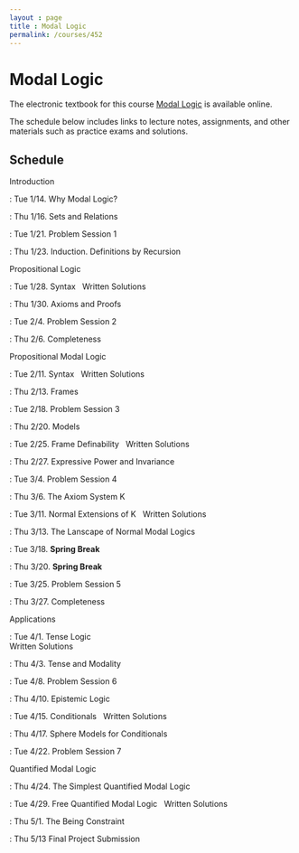 ```yaml
---
layout : page
title : Modal Logic
permalink: /courses/452
---
```




# Modal Logic

The electronic textbook for this course [Modal Logic](https://modal-logic.gabrieluzquiano.org/) is available online. 

The schedule below includes links to lecture notes, assignments, and other materials such as practice exams and solutions.

## Schedule

Introduction

:	Tue 1/14.	Why Modal Logic?

:	Thu 1/16.	Sets and Relations 

:	Tue 1/21.	Problem Session 1 <br/>

:	Thu 1/23.	Induction. Definitions by Recursion

Propositional Logic

:	Tue 1/28.	Syntax &nbsp; Written Solutions

:	Thu 1/30.	Axioms and Proofs

:	Tue 2/4.	Problem Session 2 <br/>

:	Thu 2/6.	 Completeness

Propositional Modal Logic

:	Tue 2/11.	Syntax &nbsp; Written Solutions

:	Thu 2/13.	Frames

:	Tue 2/18.	Problem Session 3 <br/>

:	Thu 2/20.	Models

:	Tue 2/25.	Frame Definability &nbsp; Written Solutions

:	Thu 2/27.	Expressive Power and Invariance

:	Tue 3/4.	Problem Session 4 <br/>

:	Thu 3/6.	The Axiom System K	

:	Tue 3/11.	Normal Extensions of K &nbsp; Written Solutions	

:	Thu 3/13.	The Lanscape of Normal Modal Logics

:	Tue 3/18.	 **Spring Break**

:	Thu 3/20.	**Spring Break**

:	Tue 3/25.	Problem Session 5 <br/>

:	Thu 3/27.	Completeness

Applications

:	Tue 4/1.	Tense Logic<br/>Written Solutions	

:	Thu 4/3.	Tense and Modality

:	Tue 4/8.	Problem Session 6 <br/>

:	Thu 4/10.	Epistemic Logic

:	Tue 4/15.	Conditionals &nbsp; Written Solutions	

:	Thu 4/17.	Sphere Models for Conditionals

:	Tue 4/22.	Problem Session 7 <br/>

Quantified Modal Logic

:	Thu 4/24.	The Simplest Quantified Modal Logic

:	Tue 4/29.	Free Quantified Modal Logic &nbsp; Written Solutions	

:	Thu 5/1.	The Being Constraint <br/>



:	Thu 5/13	Final Project Submission



